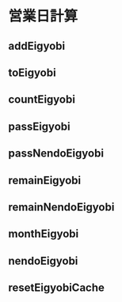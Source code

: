 # 営業日計算


## addEigyobi



## toEigyobi



## countEigyobi



## passEigyobi



## passNendoEigyobi



## remainEigyobi



## remainNendoEigyobi



## monthEigyobi



## nendoEigyobi



## resetEigyobiCache
